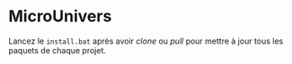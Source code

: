# MicroUnivers

Lancez le `install.bat` après avoir *clone* ou *pull* pour mettre à jour tous les paquets de chaque projet.